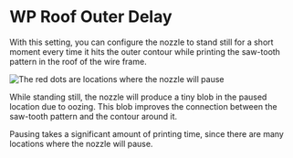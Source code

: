 WP Roof Outer Delay
====
With this setting, you can configure the nozzle to stand still for a short moment every time it hits the outer contour while printing the saw-tooth pattern in the roof of the wire frame.

![The red dots are locations where the nozzle will pause](../images/wireframe_roof_outer_delay.svg)

While standing still, the nozzle will produce a tiny blob in the paused location due to oozing. This blob improves the connection between the saw-tooth pattern and the contour around it.

Pausing takes a significant amount of printing time, since there are many locations where the nozzle will pause.
